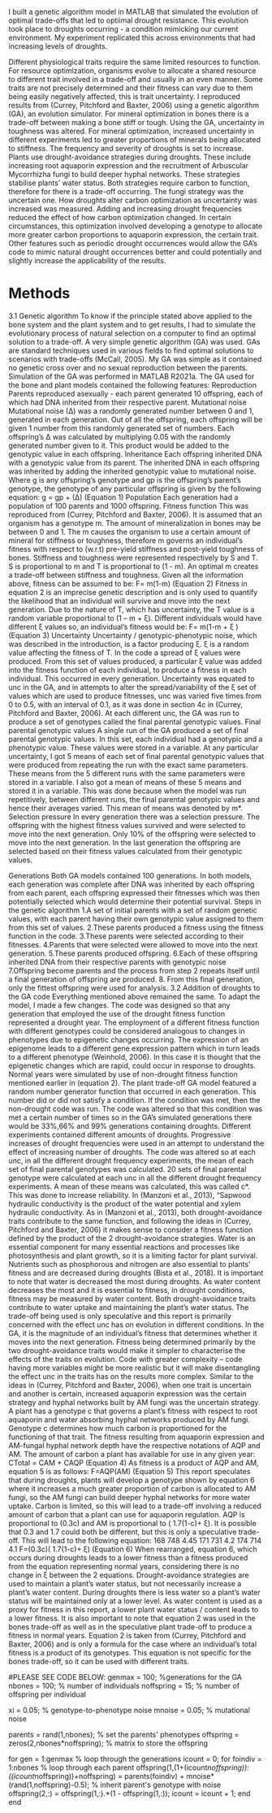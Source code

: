 I built a  genetic algorithm model in MATLAB that simulated the evolution of optimal trade-offs that led to optiimal drought resistance. This evolution took place to droughts occurring - a condition mimicking our current environment. My experiment replicated this  across environments that had increasing levels of droughts.

Different physiological traits require the same limited resources to function. For resource optimization, organisms evolve to allocate a shared resource to different trait involved in a trade-off and usually in an even manner. Some traits are not precisely determined and their fitness can vary due to them being easily negatively affected, this is trait uncertainty. I reproduced results from (Currey, Pitchford and Baxter, 2006) using a genetic algorithm (GA), an evolution simulator. For mineral optimization in bones there is a trade-off between making a bone stiff or tough. Using the GA, uncertainty in toughness was altered. For mineral optimization, increased uncertainty in different experiments led to greater proportions of minerals being allocated to stiffness. The frequency and severity of droughts is set to increase. Plants use drought-avoidance strategies during droughts. These include increasing root aquaporin expression and the recruitment of Arbuscular Mycorrhizha fungi to build deeper hyphal networks. These strategies stabilise plants’ water status. Both strategies require carbon to function, therefore for there is a trade-off occurring. The fungi strategy was the uncertain one. How droughts alter carbon optimization as uncertainty was increased was measured. Adding and increasing drought frequencies reduced the effect of how carbon optimization changed. In certain circumstances, this optimization involved developing a genotype to allocate more greater carbon proportions to aquaporin expression, the certain trait. Other features such as periodic drought occurrences would allow the GA’s code to mimic natural drought occurrences better and could potentially and slightly increase the applicability of the results.



# Methods
3.1 Genetic algorithm 
To know if the principle stated above applied to the bone system and the plant system and to get results, I had to simulate the evolutionary process of natural selection on a computer to find an optimal solution to a trade-off. A very simple genetic algorithm (GA) was used. GAs are standard techniques used in various fields to find optimal solutions to scenarios with trade-offs (McCall, 2005). My GA was simple as it contained no genetic cross over and no sexual reproduction between the parents. Simulation of the GA was performed in MATLAB R2021a. The GA used for the bone and plant models contained the following features:
Reproduction
Parents reproduced asexually - each parent generated 10 offspring, each of which had DNA inherited from their respective parent. 
Mutational noise
Mutational noise (∆) was a randomly generated number between 0 and 1, generated in each generation. Out of all the offspring, each offspring will be given 1 number from this randomly generated set of numbers. Each offspring’s Δ was calculated by multiplying 0.05 with the randomly generated number given to it. This product would be added to the genotypic value in each offspring.
Inheritance
Each offspring inherited DNA with a genotypic value from its parent. The inherited DNA in each offspring was inherited by adding the inherited genotypic value to mutational noise. Where g is any offspring’s genotype and gp is the offspring’s parent’s genotype, the genotype of any particular offspring is given by the following equation:
g = gp + (∆) (Equation 1)
Population 
Each generation had a population of 100 parents and 1000 offspring.
Fitness function
This was reproduced from (Currey, Pitchford and Baxter, 2006). It is assumed that an organism has a genotype m. The amount of mineralization in bones may be between 0 and 1. The m causes the organism to use a certain amount of mineral for stiffness or toughness, therefore m governs an individual’s fitness with respect to (w.r.t) pre-yield stiffness and post-yield toughness of bones. Stiffness and toughness were represented respectively by S and T. S is proportional to m and T is proportional to (1 - m). An optimal m creates a trade-off between stiffness and toughness. Given all the information above, fitness can be assumed to be: 
F= m(1-m) (Equation 2) 
Fitness in equation 2 is an imprecise genetic description and is only used to quantify the likelihood that an individual will survive and move into the next generation. Due to the nature of T, which has uncertainty, the T value is a random variable proportional to (1 – m + ξ). Different individuals would have different ξ values so, an individual’s fitness would be:
F= m(1-m + ξ ) (Equation 3) 
Uncertainty
Uncertainty / genotypic-phenotypic noise, which was described in the introduction, is a factor producing ξ. ξ is a random value affecting the fitness of T. In the code a spread of ξ values were produced. From this set of values produced, a particular ξ value was added into the fitness function of each individual, to produce a fitness in each individual.  This occurred in every generation. Uncertainty was equated to unc in the GA, and in attempts to alter the spread/variability of the ξ set of values which are used to produce fitnesses, unc was varied five times from 0 to 0.5, with an interval of 0.1, as it was done in section 4c in (Currey, Pitchford and Baxter, 2006). At each different unc, the GA was run to produce a set of genotypes called the final parental genotypic values.
Final parental genotypic values
A single run of the GA produced a set of final parental genotypic values. In this set, each individual had a genotypic and a phenotypic value. These values were stored in a variable. At any particular uncertainty, I got 5 means of each set of final parental genotypic values that were produced from repeating the run with the exact same parameters. These means from the 5 different runs with the same parameters were stored in a variable. I also got a mean of means of these 5 means and stored it in a variable. This was done because when the model was run repetitively, between different runs, the final parental genotypic values and hence their averages varied. This mean of means was denoted by m*.
Selection pressure 
In every generation there was a selection pressure. The offspring with the highest fitness values survived and were selected to move into the next generation. Only 10% of the offspring were selected to move into the next generation. In the last generation the offspring are selected based on their fitness values calculated from their genotypic values.

Generations
Both GA models contained 100 generations. In both models, each generation was complete after DNA was inherited by each offspring from each parent, each offspring expressed their fitnesses which was then potentially selected which would determine their potential survival.
Steps in the genetic algorithm
1.A set of initial parents with a set of random genetic values, with each parent having their own genotypic value assigned to them from this set of values.
2.These parents produced a fitness using the fitness function in the code.
3.These parents were selected according to their fitnesses.
4.Parents that were selected were allowed to move into the next generation.
5.These parents produced offspring.
6.Each of these offspring inherited DNA from their respective parents with genotypic noise
7.Offspring become parents and the process from step 2 repeats   itself until a final generation of offspring are produced.
8. From this final generation, only the fittest offspring were used for analysis.
3.2 Addition of droughts to the GA code
Everything mentioned above remained the same. To adapt the model, I made a few changes. The code was designed so that any generation that employed the use of the drought fitness function represented a drought year. The employment of a different fitness function with different genotypes could be considered analogous to changes in phenotypes due to epigenetic changes occurring. The expression of an epigenome leads to a different gene expression pattern which in turn leads to a different phenotype (Weinhold, 2006). In this case it is thought that the epigenetic changes which are rapid, could occur in response to droughts. Normal years were simulated by use of non-drought fitness function mentioned earlier in (equation 2). The plant trade-off GA model featured a random number generator function that occurred in each generation. This number did or did not satisfy a condition. If the condition was met, then the non-drought code was run. The code was altered so that this condition was met a certain number of times so in the GA’s simulated generations there would be 33%,66% and 99% generations containing droughts. Different experiments contained different amounts of droughts. Progressive increases of drought frequencies were used in an attempt to understand the effect of increasing number of droughts. The code was altered so at each unc, in all the different drought frequency experiments, the mean of each set of final parental genotypes was calculated. 20 sets of final parental genotype were calculated at each unc in all the different drought frequency experiments. A mean of these means was calculated, this was called c*. This was done to increase reliability. 
In (Manzoni et al., 2013), “Sapwood hydraulic conductivity is the product of the water potential and xylem hydraulic conductivity. As in (Manzoni et al., 2013), both drought-avoidance traits contribute to the same function, and following the ideas in (Currey, Pitchford and Baxter, 2006) it makes sense to consider a fitness function defined by the product of the 2 drought-avoidance strategies. Water is an essential component for many essential reactions and processes like photosynthesis and plant growth, so it is a limiting factor for plant survival. Nutrients such as phosphorous and nitrogen are also essential to plants’ fitness and are decreased during droughts (Bista et al., 2018). It is important to note that water is decreased the most during droughts. As water content decreases the most and it is essential to fitness, in drought conditions, fitness may be measured by water content. Both drought-avoidance traits contribute to water uptake and maintaining the plant’s water status. The trade-off being used is only speculative and this report is primarily concerned with the effect unc has on evolution in different conditions. In the GA, it is the magnitude of an individual’s fitness that determines whether it moves into the next generation. Fitness being determined primarily by the two drought-avoidance traits would make it simpler to characterise the effects of the traits on evolution. Code with greater complexity – code having more variables might be more realistic but it will make disentangling the effect unc in the traits has on the results more complex.
Similar to the ideas in (Currey, Pitchford and Baxter, 2006), when one trait is uncertain and another is certain, increased aquaporin expression was the certain strategy and hyphal networks built by AM fungi was the uncertain strategy. A plant has a genotype c that governs a plant’s fitness with respect to root aquaporin and water absorbing hyphal networks produced by AM fungi. Genotype c determines how much carbon is proportioned for the functioning of that trait. The fitness resulting from aquaporin expression and AM-fungal hyphal network depth have the respective notations of AQP and AM. The amount of carbon a plant has available for use in any given year:
CTotal = CAM  + CAQP  (Equation 4)
As fitness is a product of AQP and AM, equation 5 is as follows:
F=AQP(AM) (Equation 5)
This report speculates that during droughts, plants will develop a genotype shown by equation 6 where it increases a much greater proportion of carbon is allocated to AM fungi, so the AM fungi can build deeper hyphal networks for more water uptake. Carbon is limited, so this will lead to a trade-off involving a reduced amount of carbon that a plant can use for aquaporin regulation. AQP is proportional to (0.3c) and AM is proportional to ( 1.7(1-c)+ ξ). It is possible that 0.3 and 1.7 could both be different, but this is only a speculative trade-off. This will lead to the following equation:  168 748 4.45  171 731   4.2  174  714 4.1
F=(0.3c)( 1.7(1-c)+ ξ) (Equation 6)
When rearranged, equation 6, which occurs during droughts leads to a lower fitness than a fitness produced from the equation representing normal years, considering there is no change in ξ between the 2 equations. Drought-avoidance strategies are used to maintain a plant’s water status, but not necessarily increase a plant’s water content. During droughts there is less water so a plant’s water status will be maintained only at a lower level. As water content is used as a proxy for fitness in this report, a lower plant water status / content leads to a lower fitness.
It is also important to note that equation 2 was used in the bones trade-off as well as in the speculative plant trade-off to produce a fitness in normal years. Equation 2 is taken from (Currey, Pitchford and Baxter, 2006) and is only a formula for the case where an individual’s total fitness is a product of its genotypes. This equation is not specific for the bones trade-off, so it can be used with different traits.




#PLEASE SEE CODE BELOW:
genmax = 100; %generations for the GA
nbones = 100; % number of individuals
noffspring = 15; % number of offspring per individual

xi = 0.05; % genotype-to-phenotype noise
mnoise = 0.05; % mutational noise

parents = rand(1,nbones); % set the parents' phenotypes
offspring = zeros(2,nbones*noffspring); % matrix to store the offspring

for gen = 1:genmax   % loop through the generations
    icount = 0;
    for foindiv = 1:nbones   % loop through each parent
        offspring(1,(1+(icount*noffspring)):((icount*noffspring))+noffspring) = parents(foindiv) + mnoise*(rand(1,noffspring)-0.5); % inherit parent's genotype with noise
        offspring(2,:) = offspring(1,:).*(1 - offspring(1,:));
        icount = icount + 1;
    end
end
